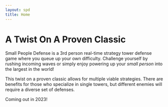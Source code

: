```yaml
---
layout: spd
title: Home
---
```


# A Twist On A Proven Classic

Small People Defense is a 3rd person real-time strategy tower defense game where you queue up your own difficulty. Challenge yourself by rushing incoming waves or simply enjoy powering up your *small person* into the largest in the world!

This twist on a proven classic allows for multiple viable strategies. There are benefits for those who specialize in single towers, but different enemies will require a diverse set of defenses.

Coming out in 2023!
